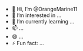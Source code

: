 - 👋 Hi, I’m @OrangeMarine11
- 👀 I’m interested in ...
- 🌱 I’m currently learning ...
- 📫 ...
- 😄 ...
- ⚡ Fun fact: ...

<!---
OrangeMarine11/OrangeMarine11 is a ✨ special ✨ repository because its `README.md` (this file) appears on your GitHub profile.
You can click the Preview link to take a look at your changes.
--->
